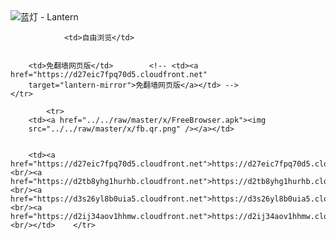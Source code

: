 

<img src="../../raw/master/x/8e0a2b81.c82003be.LanternYellow2.png" alt="蓝灯 - Lantern"/>
<table>
    <tr>
                
                <td>自由浏览</td>
        
        
        <td>免翻墙网页版</td>        <!-- <td><a href="https://d27eic7fpq70d5.cloudfront.net"
        target="lantern-mirror">免翻墙网页版</a></td> -->
    </tr>
    
            <tr>
        <td><a href="../../raw/master/x/FreeBrowser.apk"><img
        src="../../raw/master/x/fb.qr.png" /></a></td>

        
        <td><a href="https://d27eic7fpq70d5.cloudfront.net">https://d27eic7fpq70d5.cloudfront.net</a><br/><a href="https://d2tb8yhg1hurhb.cloudfront.net">https://d2tb8yhg1hurhb.cloudfront.net</a><br/><a href="https://d3s26yl8b0uia5.cloudfront.net">https://d3s26yl8b0uia5.cloudfront.net</a><br/><a href="https://d2ij34aov1hhmw.cloudfront.net">https://d2ij34aov1hhmw.cloudfront.net</a><br/></td>    </tr>
</table>
